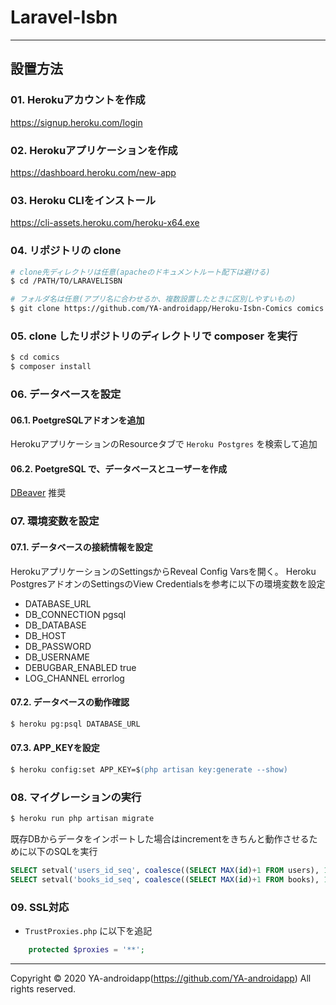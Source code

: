 # Laravel-Isbn

---

## 設置方法

### 01. Herokuアカウントを作成

https://signup.heroku.com/login

### 02. Herokuアプリケーションを作成

https://dashboard.heroku.com/new-app

### 03. Heroku CLIをインストール

https://cli-assets.heroku.com/heroku-x64.exe

### 04. リポジトリの clone

```sh
# clone先ディレクトリは任意(apacheのドキュメントルート配下は避ける)
$ cd /PATH/TO/LARAVELISBN

# フォルダ名は任意(アプリ名に合わせるか、複数設置したときに区別しやすいもの)
$ git clone https://github.com/YA-androidapp/Heroku-Isbn-Comics comics
```

### 05. clone したリポジトリのディレクトリで composer を実行

```sh
$ cd comics
$ composer install
```

### 06. データベースを設定

#### 06.1. PoetgreSQLアドオンを追加

HerokuアプリケーションのResourceタブで `Heroku Postgres` を検索して追加

#### 06.2. PoetgreSQL で、データベースとユーザーを作成

[DBeaver](https://dbeaver.io/) 推奨

### 07. 環境変数を設定

#### 07.1. データベースの接続情報を設定

HerokuアプリケーションのSettingsからReveal Config Varsを開く。
Heroku PostgresアドオンのSettingsのView Credentialsを参考に以下の環境変数を設定

* DATABASE_URL
* DB_CONNECTION	pgsql
* DB_DATABASE
* DB_HOST
* DB_PASSWORD
* DB_USERNAME
* DEBUGBAR_ENABLED	true
* LOG_CHANNEL	errorlog

#### 07.2. データベースの動作確認

```ps
$ heroku pg:psql DATABASE_URL
```

#### 07.3. APP_KEYを設定

```ps
$ heroku config:set APP_KEY=$(php artisan key:generate --show)
```

### 08. マイグレーションの実行

```sh
$ heroku run php artisan migrate
```

既存DBからデータをインポートした場合はincrementをきちんと動作させるために以下のSQLを実行

```sql
SELECT setval('users_id_seq', coalesce((SELECT MAX(id)+1 FROM users), 1), false);
SELECT setval('books_id_seq', coalesce((SELECT MAX(id)+1 FROM books), 1), false);
```

### 09. SSL対応

* `TrustProxies.php` に以下を追記

```php
    protected $proxies = '**';
```

---

Copyright &copy; 2020 YA-androidapp(https://github.com/YA-androidapp) All rights reserved.
